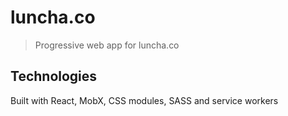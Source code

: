 # luncha.co
> Progressive web app for luncha.co 

## Technologies 
Built with React, MobX, CSS modules, SASS and service workers
